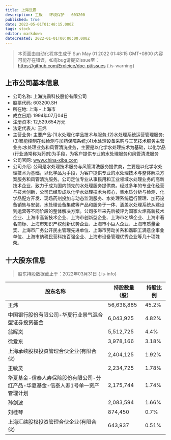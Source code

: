 ```yaml
---
title: 上海洗霸
description: 主板 - 环境保护 - 603200
published: true
date: 2022-05-01T01:48:15.000Z
tags: stock
editor: markdown
dateCreated: 2022-01-01T00:00:00.000Z
---
```


> 本页面由自动化程序生成于 Sun May 01 2022 01:48:15 GMT+0800
> 内容可能存在错误，如有bug请提交issue至：https://github.com/Eroleice/doc-pi/issues
{.is-warning}

## 上市公司基本信息
- 公司名称: 上海洗霸科技股份有限公司
- 股票代码: 603200.SH
- 所在地: 上海 - 上海市
- 成立日期: 1994年07月04日
- 注册资本: 12,529.654万元
- 法定代表人: 王炜
- 主营业务: 主要产品:(1)水处理化学品技术与服务;(2)水处理系统运营管理服务;(3)智能控制在线检测与加药保障系统;(4)水处理设备采购与工艺技术服务主营业务:水处理业务和风管清洗业务，主要是以化学水处理技术为基础，以化学品(行业通常称为药剂)为手段，为客户提供专业的水处理服务和风管清洗服务
- 公司官网: www.china-xiba.com
- 公司介绍: 公司是水处理技术服务与风管清洗服务提供商，主要是以化学水处理技术为基础，以化学品为手段，为客户提供专业的水处理技术与整体解决方案服务和风管清洗服务。公司定位专业从事民用和工业领域水处理业务的高新技术企业，致力于成为国内领先的水处理服务提供商。经过多年的专业化经营与技术创新，公司已经形成以化学水处理技术为核心，集水质分析与检测、化学品配方开发、现场药剂投加与动态监测服务、水处理系统运行管理、加药设备销售与安装、水处理设备集成等产品和服务于一体、涵盖水处理系统从建设到运营等不同阶段的整体解决方案。公司多年来先后被评为国家火炬高新技术企业、上海市高新技术企业、上海市创新型企业、上海市名牌企业、上海市著名商标、上海市知识产权创新优势企业、上海市小巨人企业、上海市质量金奖、上海市厂务公开民主管理先进单位、上海市劳动关系和谐职工满意企事业单位、上海市纳税民营科技百强企业、上海市设备管理优秀企业等几十项殊荣。


## 十大股东信息
> 股东持股数据截止于：2022年03月31日
{.is-info}

| 股东名称 | 持股数量（股） | 持股比例 |
| --- | --- | --- |
| 王炜 | 56,638,885 | 45.2% |
| 中国银行股份有限公司-华夏行业景气混合型证券投资基金 | 6,043,925 | 4.82% |
| 翁晖岚 | 5,512,725 | 4.4% |
| 徐爱东 | 3,978,166 | 3.18% |
| 上海承续股权投资管理合伙企业(有限合伙) | 2,404,125 | 1.92% |
| 王敏灵 | 2,234,725 | 1.78% |
| 华夏基金-信泰人寿保险股份有限公司-分红产品-华夏基金-信泰人寿1号单一资产管理计划 | 2,175,744 | 1.74% |
| 孙剑波 | 2,083,594 | 1.66% |
| 刘桂琴 | 874,450 | 0.7% |
| 上海汇续股权投资管理合伙企业(有限合伙) | 643,937 | 0.51% |




